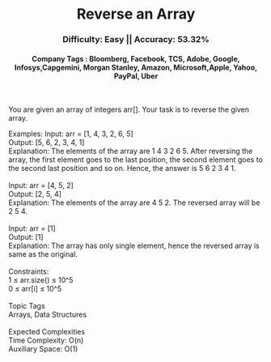 <h1 align="center">Reverse an Array</h1>
<h3 align="center">Difficulty: Easy || Accuracy: 53.32%</h3>
<h4 align="center">Company Tags : Bloomberg, Facebook, TCS, Adobe, Google, Infosys,Capgemini, Morgan Stanley, Amazon, Microsoft,Apple, Yahoo, PayPal, Uber</h4>
<br>
<p>You are given an array of integers arr[]. Your task is to reverse the given array.</p>

Examples:
Input: arr = [1, 4, 3, 2, 6, 5]<br>
Output: [5, 6, 2, 3, 4, 1]<br>
Explanation: The elements of the array are 1 4 3 2 6 5. After reversing the array, the first element goes to the last position, the second element goes to the second last position and so on. Hence, the answer is 5 6 2 3 4 1.
<br><br>
Input: arr = [4, 5, 2]<br>
Output: [2, 5, 4]<br>
Explanation: The elements of the array are 4 5 2. The reversed array will be 2 5 4.
<br><br>
Input: arr = [1]<br>
Output: [1]<br>
Explanation: The array has only single element, hence the reversed array is same as the original.
<br><br>
Constraints:<br>
1 ≤ arr.size() ≤ 10^5<br>
0 ≤ arr[i] ≤ 10^5
<br><br>
Topic Tags<br>
Arrays, Data Structures
<br><br>
Expected Complexities<br>
Time Complexity: O(n)<br>
Auxiliary Space: O(1)
